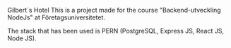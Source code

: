 Gilbert´s Hotel
This is a project made for the course "Backend-utveckling NodeJs" at Företagsuniversitetet.

The stack that has been used is PERN (PostgreSQL, Express JS, React JS, Node JS).
